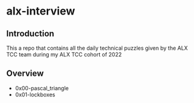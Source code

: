 # alx-interview

## Introduction

This a repo that contains all the daily technical puzzles given by the ALX TCC team during my ALX TCC cohort of 2022

## Overview

- 0x00-pascal_triangle
- 0x01-lockboxes
